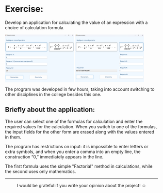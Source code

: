 # **Exercise:**

Develop an application for calculating the value of an expression with a choice of calculation formula.

<img align="center" src="https://github.com/alenoktee/Formulas/blob/master/formula%201.png" width="45%"></img>
<img align="center" src="https://github.com/alenoktee/Formulas/blob/master/formula%202.png" width="45%"></img>

The program was developed in few hours, taking into account switching to other disciplines in the college besides this one.

## **Briefly about the application:**

The user can select one of the formulas for calculation and enter the required values for the calculation. When you switch to one of the formulas, the input fields for the other form are erased along with the values ​​entered in them.

The program has restrictions on input: it is impossible to enter letters or extra symbols, and when you enter a comma into an empty line, the construction “0,” immediately appears in the line.

The first formula uses the simple "Factorial" method in calculations, while the second uses only mathematics.

---

<p align="center">I would be grateful if you write your opinion about the project! ☺️</p>
